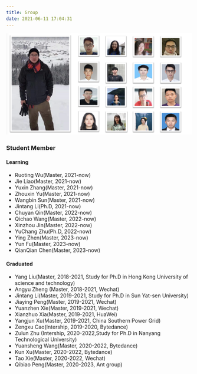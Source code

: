 ```yaml
---
title: Group
date: 2021-06-11 17:04:31
---
```


<!--![HZ](https://t12.baidu.com/it/u=510893777,1540266527&fm=173&s=E9800F9C5C041AC0662451E603007022&w=640&h=297&img.JPEG)-->

<div align=center>
<img src="/attaches/rs_group2.png"/>
</div>

### Student Member

#### Learning


* Ruoting Wu(Master, 2021-now)
* Jie Liao(Master, 2021-now)
* Yuxin Zhang(Master, 2021-now)
* Zhouxin Yu(Master, 2021-now)
* Wangbin Sun(Master, 2021-now)
* Jintang Li(Ph.D, 2021-now)
* Chuyan Qin(Master, 2022-now)
* Qichao Wang(Master, 2022-now)
* Xinzhou Jin(Master, 2022-now)
* YuChang Zhu(Ph.D, 2022-now)
* Ying Zhen(Master, 2023-now)
* Yun Fu(Master, 2023-now)
* QianQian Chen(Master, 2023-now)

#### Graduated

* Yang Liu(Master, 2018-2021, Study for Ph.D in Hong Kong University of science and technology)
* Angyu Zheng (Master, 2018-2021, Wechat)
* Jintang Li(Master, 2019-2021, Study for Ph.D in Sun Yat-sen University)
* Jiaying Peng(Master, 2019-2021, Wechat)
* Yuanzhen Xie(Master, 2019-2021, Wechat)
* Xianzhuo Xia(Master, 2019-2021, HuaWei)
* Yangjun Xu(Master, 2019-2021, China Southern Power Grid)
* Zengxu Cao(Intership, 2019-2020, Bytedance)
* Zulun Zhu (Intership, 2020-2022,Study for Ph.D in Nanyang Technological University)
* Yuansheng Wang(Master, 2020-2022, Bytedance)
* Kun Xu(Master, 2020-2022, Bytedance)
* Tao Xie(Master, 2020-2022, Wechat)
* Qibiao Peng(Master, 2020-2023, Ant group)

